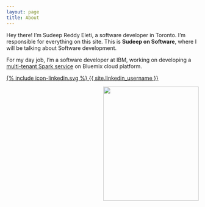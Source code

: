 ```yaml
---
layout: page
title: About
---
```


<p class="message">
  Hey there! I’m Sudeep Reddy Eleti, a software developer in Toronto. I’m responsible for everything on this site. This is <b>Sudeep on Software</b>, where I will be talking about Software development.
</p>

For my day job, I’m a software developer at IBM, working on developing a [multi-tenant Spark service](https://console.ng.bluemix.net/catalog/services/apache-spark/) on Bluemix cloud platform.

<a href="https://linkedin.com/in/{{ site.linkedin_username }}"><span class="icon icon--linkedin">{% include icon-linkedin.svg %}</span><span class="username"> {{ site.linkedin_username }}</span></a>



<img src="{{ site.url }}/assets/Sudeep.jpg" width="250px" height="300px" align="right"/>

